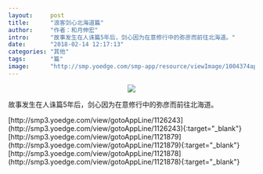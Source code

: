 ```yaml
---
layout:     post
title:      "浪客剑心北海道篇"
author:     "作者：和月伸宏"
intro:      "故事发生在人诛篇5年后，剑心因为在意修行中的弥彦而前往北海道。"
date:       "2018-02-14 12:17:13"
categories: "其他"
tags:       "篇"
image:      "http://smp.yoedge.com/smp-app/resource/viewImage/1004374appline.png"
---
```

<div style="text-align: center">
<p><img src="http://smp.yoedge.com/smp-app/resource/viewImage/1004374appline.png"/></p>
</div>
<p class="post-meta">
<span>故事发生在人诛篇5年后，剑心因为在意修行中的弥彦而前往北海道。</span>
</p>
[http://smp3.yoedge.com/view/gotoAppLine/1126243](http://smp3.yoedge.com/view/gotoAppLine/1126243){:target="_blank"}
[http://smp3.yoedge.com/view/gotoAppLine/1121879](http://smp3.yoedge.com/view/gotoAppLine/1121879){:target="_blank"}
[http://smp3.yoedge.com/view/gotoAppLine/1121878](http://smp3.yoedge.com/view/gotoAppLine/1121878){:target="_blank"}


